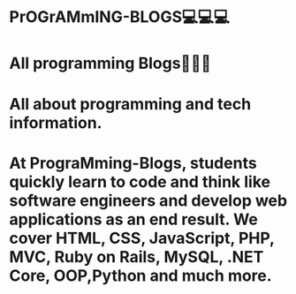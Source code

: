 # PrOGrAMmING-BLOGS💻💻💻

# All programming Blogs📖📖📖

# All about programming and tech information.

# At PrograMming-Blogs, students quickly learn to code and think like software engineers and develop web applications as an end result. We cover HTML, CSS, JavaScript, PHP, MVC, Ruby on Rails, MySQL, .NET Core, OOP,Python and much more.

